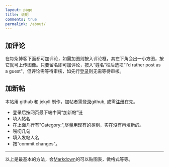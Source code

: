 ```yaml
---
layout: page
title: 说明
comments: true
permalink: /about/
---
```

## 加评论
在每条博客下面都可加评论，如需加图则按入评论框，其左下角会出一小方图，按它就可上传图像。只要留名即可加评论，按入“姓名”栏后选项“I'd rather post as a guest"，但评论需等待审核，如先行[登录](https://disqus.com/profile/login/)则无需等待审核。  
   
## 加新帖  
本站用 github 和 jekyll 制作，加帖者需[登录](https://github.com/login)github, 或需[注册](https://github.com/join)在先。    
- 登录后按网页最下端中间“加新帖”链   
- 填入帖名    
- 在上面几行有"Category:",尽量用现有的类别，实在没有再填新的。  
- 嘮叨几句   
- 填入发帖人名
- 按“commit changes"。  
  
-----------------
以上是最基本的方法，会[Markdown](http://www.jianshu.com/p/q81RER)的可以贴图表，做格式等等。

